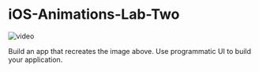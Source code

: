 # iOS-Animations-Lab-Two

![video](https://raw.githubusercontent.com/joinpursuit/Pursuit-Core-iOS/master/persistence-animation-autolayout/animations/Images/animations-cubic-bezier-timing-curves.gif)

Build an app that recreates the image above.  Use programmatic UI to build your application.

